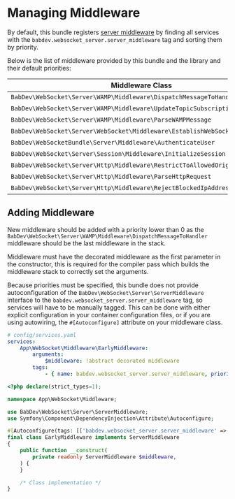 # Managing Middleware

By default, this bundle registers [server middleware](/open-source/packages/websocket-server/docs/1.x/middleware) by finding all services with the `babdev.websocket_server.server_middleware` tag and sorting them by priority.

Below is the list of middleware provided by this bundle and the library and their default priorities:

| Middleware Class                                                            | Service ID                                                                        | Priority |
|-----------------------------------------------------------------------------|-----------------------------------------------------------------------------------|----------|
| `BabDev\WebSocket\Server\WAMP\Middleware\DispatchMessageToHandler`          | `babdev_websocket_server.server.server_middleware.dispatch_to_message_handler`    | 0        |
| `BabDev\WebSocket\Server\WAMP\Middleware\UpdateTopicSubscriptions`          | `babdev_websocket_server.server.server_middleware.update_topic_subscriptions`     | -10      |
| `BabDev\WebSocket\Server\WAMP\Middleware\ParseWAMPMessage`                  | `babdev_websocket_server.server.server_middleware.parse_wamp_message`             | -20      |
| `BabDev\WebSocket\Server\WebSocket\Middleware\EstablishWebSocketConnection` | `babdev_websocket_server.server.server_middleware.establish_websocket_connection` | -30      |
| `BabDev\WebSocketBundle\Server\Middleware\AuthenticateUser`                 | `babdev_websocket_server.server.server_middleware.authenticate_user`              | -40      |
| `BabDev\WebSocket\Server\Session\Middleware\InitializeSession`              | `babdev_websocket_server.server.server_middleware.initialize_session`             | -50      |
| `BabDev\WebSocket\Server\Http\Middleware\RestrictToAllowedOrigins`          | `babdev_websocket_server.server.server_middleware.restrict_to_allowed_origins`    | -60      |
| `BabDev\WebSocket\Server\Http\Middleware\ParseHttpRequest`                  | `babdev_websocket_server.server.server_middleware.parse_http_request`             | -70      |
| `BabDev\WebSocket\Server\Http\Middleware\RejectBlockedIpAddress`            | `babdev_websocket_server.server.server_middleware.reject_blocked_ip_address`      | -80      |

## Adding Middleware

New middleware should be added with a priority lower than 0 as the `BabDev\WebSocket\Server\WAMP\Middleware\DispatchMessageToHandler` middleware should be the last middleware in the stack.

Middleware must have the decorated middleware as the first parameter in the constructor, this is required for the compiler pass which builds the middleware stack to correctly set the arguments.

Because priorities must be specified, this bundle does not provide autoconfiguration of the `BabDev\WebSocket\Server\ServerMiddleware` interface to the `babdev.websocket_server.server_middleware` tag, so services will have to be manually tagged. This can be done with either explicit configuration in your container configuration files, or if you are using autowiring, the `#[Autoconfigure]` attribute on your middleware class.

```yaml
# config/services.yaml
services:
    App\WebSocket\Middleware\EarlyMiddleware:
        arguments:
            $middleware: !abstract decorated middleware
        tags:
            - { name: babdev.websocket_server.server_middleware, priority: -75 }
```

```php
<?php declare(strict_types=1);

namespace App\WebSocket\Middleware;

use BabDev\WebSocket\Server\ServerMiddleware;
use Symfony\Component\DependencyInjection\Attribute\Autoconfigure;

#[Autoconfigure(tags: [['babdev.websocket_server.server_middleware' => ['priority' => -75]]])]
final class EarlyMiddleware implements ServerMiddleware
{
    public function __construct(
        private readonly ServerMiddleware $middleware,
    ) {
    }

    /* Class implementation */
}
```
